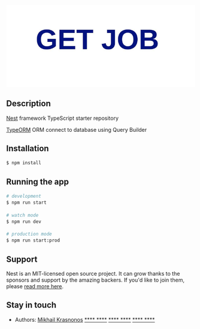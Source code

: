 ![](public/img/get-job.png)

## Description

[Nest](https://github.com/nestjs/nest) framework TypeScript starter repository

[TypeORM](https://typeorm.io/#/) ORM connect to database using Query Builder

## Installation

```bash
$ npm install
```

## Running the app

```bash
# development
$ npm run start

# watch mode
$ npm run dev

# production mode
$ npm run start:prod
```

## Support

Nest is an MIT-licensed open source project. It can grow thanks to the sponsors and support by the amazing backers. If you'd like to join them, please [read more here](https://docs.nestjs.com/support).

## Stay in touch

- Authors: 
  [Mikhail Krasnonos](https://github.com/Mishka31)
  [**** ****]()
  [**** ****]()
  [**** ****]()


